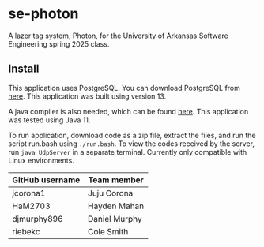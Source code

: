 # se-photon
A lazer tag system, Photon, for the University of Arkansas Software Engineering spring 2025 class.

## Install
This application uses PostgreSQL. You can download PostgreSQL from [here](https://www.postgresql.org/). This application was built using version 13.

A java compiler is also needed, which can be found [here](https://www.oracle.com/java/technologies/downloads/?er=221886#java11-windows). This application was tested using Java 11.

To run application, download code as a zip file, extract the files, and run the script run.bash using `./run.bash`. 
To view the codes received by the server, run `java UdpServer` in a separate terminal.
Currently only compatible with Linux environments. 

| GitHub username | Team member   |
| --------------- | ------------- |
| jcorona1        | Juju Corona   |
| HaM2703         | Hayden Mahan  |
| djmurphy896     | Daniel Murphy |
| riebekc         | Cole Smith    |